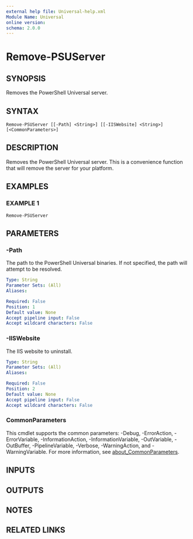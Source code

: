 ```yaml
---
external help file: Universal-help.xml
Module Name: Universal
online version:
schema: 2.0.0
---
```


# Remove-PSUServer

## SYNOPSIS
Removes the PowerShell Universal server.

## SYNTAX

```
Remove-PSUServer [[-Path] <String>] [[-IISWebsite] <String>] [<CommonParameters>]
```

## DESCRIPTION
Removes the PowerShell Universal server.
This is a convenience function that will remove the server for your platform.

## EXAMPLES

### EXAMPLE 1
```
Remove-PSUServer
```

## PARAMETERS

### -Path
The path to the PowerShell Universal binaries.
If not specified, the path will attempt to be resolved.

```yaml
Type: String
Parameter Sets: (All)
Aliases:

Required: False
Position: 1
Default value: None
Accept pipeline input: False
Accept wildcard characters: False
```

### -IISWebsite
The IIS website to uninstall.

```yaml
Type: String
Parameter Sets: (All)
Aliases:

Required: False
Position: 2
Default value: None
Accept pipeline input: False
Accept wildcard characters: False
```

### CommonParameters
This cmdlet supports the common parameters: -Debug, -ErrorAction, -ErrorVariable, -InformationAction, -InformationVariable, -OutVariable, -OutBuffer, -PipelineVariable, -Verbose, -WarningAction, and -WarningVariable. For more information, see [about_CommonParameters](http://go.microsoft.com/fwlink/?LinkID=113216).

## INPUTS

## OUTPUTS

## NOTES

## RELATED LINKS
